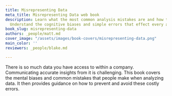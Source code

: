 ```yaml
---
title: Misrepresenting Data
meta_title: Misrepresenting Data web book
description: Learn what the most common analysis mistakes are and how to avoid them.
  Understand the cognitive biases and simple errors that effect every analyst.
book_slug: misrepresenting-data
authors: _people/matt.md
cover_image: "/assets/images/book-covers/misrepresenting-data.png"
main_color: ''
reviewers: _people/blake.md

---
```

There is so much data you have access to within a company. Communicating accurate insights from it is challenging. This book covers the mental biases and common mistakes that people make when analyzing data. It then provides guidance on how to prevent and avoid these costly errors.